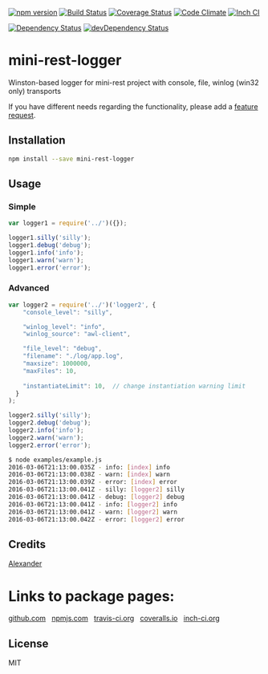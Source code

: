 [![npm version](https://badge.fury.io/js/mini-rest-logger.svg)](http://badge.fury.io/js/mini-rest-logger)
[![Build Status](https://travis-ci.org/alykoshin/mini-rest-logger.svg)](https://travis-ci.org/alykoshin/mini-rest-logger)
[![Coverage Status](https://coveralls.io/repos/alykoshin/mini-rest-logger/badge.svg?branch=master&service=github)](https://coveralls.io/github/alykoshin/mini-rest-logger?branch=master)
[![Code Climate](https://codeclimate.com/github/alykoshin/mini-rest-logger/badges/gpa.svg)](https://codeclimate.com/github/alykoshin/mini-rest-logger)
[![Inch CI](https://inch-ci.org/github/alykoshin/mini-rest-logger.svg?branch=master)](https://inch-ci.org/github/alykoshin/mini-rest-logger)

[![Dependency Status](https://david-dm.org/alykoshin/mini-rest-logger/status.svg)](https://david-dm.org/alykoshin/mini-rest-logger#info=dependencies)
[![devDependency Status](https://david-dm.org/alykoshin/mini-rest-logger/dev-status.svg)](https://david-dm.org/alykoshin/mini-rest-logger#info=devDependencies)


# mini-rest-logger

Winston-based logger for mini-rest project with console, file, winlog (win32 only) transports


If you have different needs regarding the functionality, please add a [feature request](https://github.com/alykoshin/mini-rest-logger/issues).


## Installation

```sh
npm install --save mini-rest-logger
```

## Usage

### Simple

```js
var logger1 = require('../')({});

logger1.silly('silly');
logger1.debug('debug');
logger1.info('info');
logger1.warn('warn');
logger1.error('error');
```

### Advanced

```js
var logger2 = require('../')('logger2', {
    "console_level": "silly",

    "winlog_level": "info",
    "winlog_source": "awl-client",

    "file_level": "debug",
    "filename": "./log/app.log",
    "maxsize": 1000000,
    "maxFiles": 10,
 
    "instantiateLimit": 10,  // change instantiation warning limit
  }
);

logger2.silly('silly');
logger2.debug('debug');
logger2.info('info');
logger2.warn('warn');
logger2.error('error');
```

```sh
$ node examples/example.js 
2016-03-06T21:13:00.035Z - info: [index] info
2016-03-06T21:13:00.038Z - warn: [index] warn
2016-03-06T21:13:00.039Z - error: [index] error
2016-03-06T21:13:00.041Z - silly: [logger2] silly
2016-03-06T21:13:00.041Z - debug: [logger2] debug
2016-03-06T21:13:00.041Z - info: [logger2] info
2016-03-06T21:13:00.041Z - warn: [logger2] warn
2016-03-06T21:13:00.042Z - error: [logger2] error
```


## Credits
[Alexander](https://github.com/alykoshin/)


# Links to package pages:

[github.com](https://github.com/alykoshin/mini-rest-logger) &nbsp; [npmjs.com](https://www.npmjs.com/package/mini-rest-logger) &nbsp; [travis-ci.org](https://travis-ci.org/alykoshin/mini-rest-logger) &nbsp; [coveralls.io](https://coveralls.io/github/alykoshin/mini-rest-logger) &nbsp; [inch-ci.org](https://inch-ci.org/github/alykoshin/mini-rest-logger)


## License

MIT
